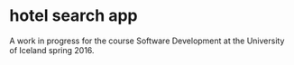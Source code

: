 # hotel search app
A work in progress for the course Software Development at the University of Iceland spring 2016.

